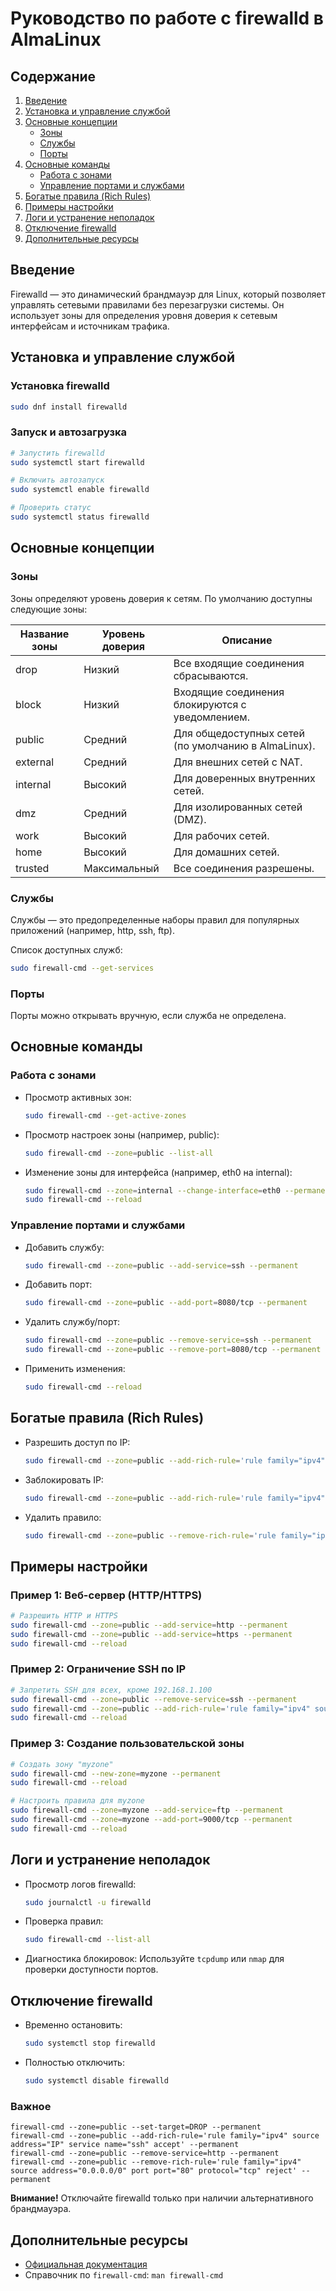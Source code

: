 
# Руководство по работе с firewalld в AlmaLinux

## Содержание
1. [Введение](#введение)
2. [Установка и управление службой](#установка-и-управление-службой)
3. [Основные концепции](#основные-концепции)
    - [Зоны](#зоны)
    - [Службы](#службы)
    - [Порты](#порты)
4. [Основные команды](#основные-команды)
    - [Работа с зонами](#работа-с-зонами)
    - [Управление портами и службами](#управление-портами-и-службами)
5. [Богатые правила (Rich Rules)](#богатые-правила-rich-rules)
6. [Примеры настройки](#примеры-настройки)
7. [Логи и устранение неполадок](#логи-и-устранение-неполадок)
8. [Отключение firewalld](#отключение-firewalld)
9. [Дополнительные ресурсы](#дополнительные-ресурсы)

## Введение
Firewalld — это динамический брандмауэр для Linux, который позволяет управлять сетевыми правилами без перезагрузки системы. Он использует зоны для определения уровня доверия к сетевым интерфейсам и источникам трафика.

## Установка и управление службой

### Установка firewalld
```bash
sudo dnf install firewalld
```

### Запуск и автозагрузка
```bash
# Запустить firewalld
sudo systemctl start firewalld

# Включить автозапуск
sudo systemctl enable firewalld

# Проверить статус
sudo systemctl status firewalld
```

## Основные концепции

### Зоны
Зоны определяют уровень доверия к сетям. По умолчанию доступны следующие зоны:

| Название зоны | Уровень доверия | Описание |
|----------------|-----------------|----------|
| drop           | Низкий          | Все входящие соединения сбрасываются. |
| block          | Низкий          | Входящие соединения блокируются с уведомлением. |
| public         | Средний         | Для общедоступных сетей (по умолчанию в AlmaLinux). |
| external       | Средний         | Для внешних сетей с NAT. |
| internal       | Высокий         | Для доверенных внутренних сетей. |
| dmz            | Средний         | Для изолированных сетей (DMZ). |
| work           | Высокий         | Для рабочих сетей. |
| home           | Высокий         | Для домашних сетей. |
| trusted        | Максимальный    | Все соединения разрешены. |

### Службы
Службы — это предопределенные наборы правил для популярных приложений (например, http, ssh, ftp).

Список доступных служб:
```bash
sudo firewall-cmd --get-services
```

### Порты
Порты можно открывать вручную, если служба не определена.

## Основные команды

### Работа с зонами
- Просмотр активных зон:
  ```bash
  sudo firewall-cmd --get-active-zones
  ```

- Просмотр настроек зоны (например, public):
  ```bash
  sudo firewall-cmd --zone=public --list-all
  ```

- Изменение зоны для интерфейса (например, eth0 на internal):
  ```bash
  sudo firewall-cmd --zone=internal --change-interface=eth0 --permanent
  sudo firewall-cmd --reload
  ```

### Управление портами и службами
- Добавить службу:
  ```bash
  sudo firewall-cmd --zone=public --add-service=ssh --permanent
  ```

- Добавить порт:
  ```bash
  sudo firewall-cmd --zone=public --add-port=8080/tcp --permanent
  ```

- Удалить службу/порт:
  ```bash
  sudo firewall-cmd --zone=public --remove-service=ssh --permanent
  sudo firewall-cmd --zone=public --remove-port=8080/tcp --permanent
  ```

- Применить изменения:
  ```bash
  sudo firewall-cmd --reload
  ```

## Богатые правила (Rich Rules)
- Разрешить доступ по IP:
  ```bash
  sudo firewall-cmd --zone=public --add-rich-rule='rule family="ipv4" source address="192.168.1.100" accept' --permanent
  ```

- Заблокировать IP:
  ```bash
  sudo firewall-cmd --zone=public --add-rich-rule='rule family="ipv4" source address="192.168.1.101" reject' --permanent
  ```

- Удалить правило:
  ```bash
  sudo firewall-cmd --zone=public --remove-rich-rule='rule family="ipv4" source address="192.168.1.100" accept' --permanent
  ```

## Примеры настройки

### Пример 1: Веб-сервер (HTTP/HTTPS)
```bash
# Разрешить HTTP и HTTPS
sudo firewall-cmd --zone=public --add-service=http --permanent
sudo firewall-cmd --zone=public --add-service=https --permanent
sudo firewall-cmd --reload
```

### Пример 2: Ограничение SSH по IP
```bash
# Запретить SSH для всех, кроме 192.168.1.100
sudo firewall-cmd --zone=public --remove-service=ssh --permanent
sudo firewall-cmd --zone=public --add-rich-rule='rule family="ipv4" source address="192.168.1.100" service name="ssh" accept' --permanent
sudo firewall-cmd --reload
```

### Пример 3: Создание пользовательской зоны
```bash
# Создать зону "myzone"
sudo firewall-cmd --new-zone=myzone --permanent
sudo firewall-cmd --reload

# Настроить правила для myzone
sudo firewall-cmd --zone=myzone --add-service=ftp --permanent
sudo firewall-cmd --zone=myzone --add-port=9000/tcp --permanent
sudo firewall-cmd --reload
```

## Логи и устранение неполадок

- Просмотр логов firewalld:
  ```bash
  sudo journalctl -u firewalld
  ```

- Проверка правил:
  ```bash
  sudo firewall-cmd --list-all
  ```

- Диагностика блокировок:
  Используйте `tcpdump` или `nmap` для проверки доступности портов.

## Отключение firewalld

- Временно остановить:
  ```bash
  sudo systemctl stop firewalld
  ```

- Полностью отключить:
  ```bash
  sudo systemctl disable firewalld
  ```

### Важное
```
firewall-cmd --zone=public --set-target=DROP --permanent
firewall-cmd --zone=public --add-rich-rule='rule family="ipv4" source address="IP" service name="ssh" accept' --permanent
firewall-cmd --zone=public --remove-service=http --permanent
firewall-cmd --zone=public --remove-rich-rule='rule family="ipv4" source address="0.0.0.0/0" port port="80" protocol="tcp" reject' --permanent
```

  

**Внимание!** Отключайте firewalld только при наличии альтернативного брандмауэра.

## Дополнительные ресурсы
- [Официальная документация](https://firewalld.org)
- Справочник по `firewall-cmd`: `man firewall-cmd`
